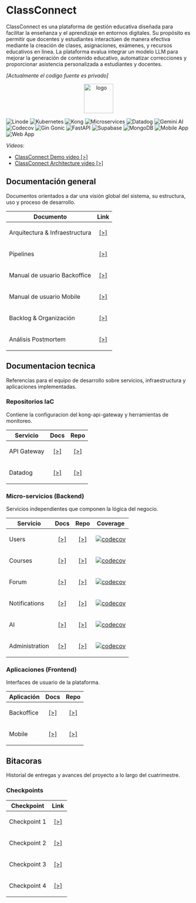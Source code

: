 # ClassConnect

ClassConnect es una plataforma de gestión educativa diseñada para facilitar la enseñanza y el aprendizaje en entornos digitales. Su propósito es permitir que docentes y estudiantes interactúen de manera efectiva mediante la creación de clases, asignaciones, exámenes, y recursos educativos en línea. La plataforma evalua integrar un modelo LLM para mejorar la generación de contenido educativo, automatizar correcciones y proporcionar asistencia personalizada a estudiantes y docentes.

_[Actualmente el codigo fuente es privado]_

<div align="center">
<img src="./img/cc_logo.png" alt="logo" width="80px" />
</div>

![Linode](https://img.shields.io/badge/Linode-00A95C?logo=linode&logoColor=white)
![Kubernetes](https://img.shields.io/badge/Kubernetes-326CE5?logo=kubernetes&logoColor=white)
![Kong](https://img.shields.io/badge/Kong-002659?logo=kong&logoColor=white)
![Microservices](https://img.shields.io/badge/Microservices-FF6F00?logo=docker&logoColor=white)
![Datadog](https://img.shields.io/badge/Datadog-632CA6?logo=datadog&logoColor=white)
![Gemini AI](https://img.shields.io/badge/Gemini--AI-4285F4?logo=google&logoColor=white)
![Codecov](https://img.shields.io/badge/Codecov-F01F7A?logo=codecov&logoColor=white)
![Gin Gonic](https://img.shields.io/badge/Gin--Gonic-00ADD8?logo=go&logoColor=white)
![FastAPI](https://img.shields.io/badge/FastAPI-009688?logo=fastapi&logoColor=white)
![Supabase](https://img.shields.io/badge/Supabase-3ECF8E?logo=supabase&logoColor=white)
![MongoDB](https://img.shields.io/badge/MongoDB-47A248?logo=mongodb&logoColor=white)
![Mobile App](https://img.shields.io/badge/Mobile--App-20232a?logo=react&logoColor=61dafb)
![Web App](https://img.shields.io/badge/Web--App-61DAFB?logo=react&logoColor=black)

_Videos:_

- [ClassConnect Demo video [>]](https://youtu.be/eZ-74DTI_gA)
- [ClassConnect Architecture video [>]](https://youtu.be/MnToP9unGNQ)

## Documentación general

Documentos orientados a dar una visión global del sistema, su estructura, uso y proceso de desarrollo.

| Documento                       | Link |
|----------------------------------|------|
| Arquitectura & Infraestructura            | <p align="center">[[>]](./tech/architecture.md)</p> |
| Pipelines            | <p align="center">[[>]](./tech/pipelines.md)</p> |
| Manual de usuario Backoffice     | <p align="center">[[>]](./man/backoffice.md)</p> |
| Manual de usuario Mobile         | <p align="center">[[>]](./man/mobile.md)</p> |
| Backlog & Organización           | <p align="center">[[>]](./misc/backlog.md)</p> |
| Análisis Postmortem              | <p align="center">[[>]](./misc/postmortem.md)</p> |

## Documentacion tecnica

Referencias para el equipo de desarrollo sobre servicios, infraestructura y aplicaciones implementadas.

### Repositorios IaC

Contiene la configuracion del kong-api-gateway y herramientas de monitoreo.

| Servicio        | Docs                                               | Repo                                 |
|-----------------|----------------------------------------------------|--------------------------------------|
| API Gateway           | <p align="center">[[>]](./tech/api_gateway.md)</p>       | <p align="center">[[>]](https://github.com/ClassConnect-org/api-gateway)</p> |
| Datadog         | <p align="center">[[>]](./tech/datadog.md)</p>     | <p align="center">[[>]](https://github.com/ClassConnect-org/datadog-metrics)</p> |

### Micro-servicios (Backend)

Servicios independientes que componen la lógica del negocio.

| Servicio        | Docs                                               | Repo                                 | Coverage |
|-----------------|----------------------------------------------------|--------------------------------------|----------|
| Users           | <p align="center">[[>]](./tech/users.md)</p>       | <p align="center">[[>]](https://github.com/ClassConnect-org/users-microservice)</p> | [![codecov](https://codecov.io/gh/ClassConnect-org/users-microservice/graph/badge.svg?token=I5YHR5YBCF)](https://codecov.io/gh/ClassConnect-org/users-microservice) |
| Courses         | <p align="center">[[>]](./tech/courses.md)</p>     | <p align="center">[[>]](https://github.com/ClassConnect-org/courses-microservice)</p> | [![codecov](https://codecov.io/gh/ClassConnect-org/courses-microservice/graph/badge.svg?token=35RXOMF06U)](https://codecov.io/gh/ClassConnect-org/courses-microservice)       |
| Forum           | <p align="center">[[>]](./tech/forum.md)</p>       | <p align="center">[[>]](https://github.com/ClassConnect-org/forum-microservice)</p> | [![codecov](https://codecov.io/gh/ClassConnect-org/forum-microservice/graph/badge.svg?token=UP6WVN7FKZ)](https://codecov.io/gh/ClassConnect-org/forum-microservice)       |
| Notifications   | <p align="center">[[>]](./tech/notifs.md)</p>      | <p align="center">[[>]](https://github.com/ClassConnect-org/notifications-microservice)</p> | [![codecov](https://codecov.io/gh/ClassConnect-org/notifications-microservice/graph/badge.svg?token=IBI08FPSCU)](https://codecov.io/gh/ClassConnect-org/notifications-microservice)       |
| AI              | <p align="center">[[>]](./tech/ai.md)</p>          | <p align="center">[[>]](https://github.com/ClassConnect-org/ai-microservice)</p> | [![codecov](https://codecov.io/gh/ClassConnect-org/ai-microservice/graph/badge.svg?token=FHR7F372M3)](https://codecov.io/gh/ClassConnect-org/ai-microservice)         |
| Administration  | <p align="center">[[>]](./tech/admin.md)</p>       | <p align="center">[[>]](https://github.com/ClassConnect-org/administration-microservice)</p> | [![codecov](https://codecov.io/gh/ClassConnect-org/administration-microservice/graph/badge.svg?token=C2Q59PRWV1)](https://codecov.io/gh/ClassConnect-org/administration-microservice)       |

### Aplicaciones (Frontend)

Interfaces de usuario de la plataforma.

| Aplicación     | Docs                                               | Repo                                 |
|----------------|----------------------------------------------------|--------------------------------------|
| Backoffice     | <p align="center">[[>]](./tech/backoffice.md)</p>  | <p align="center">[[>]](https://github.com/ClassConnect-org/backoffice-app)</p> |
| Mobile         | <p align="center">[[>]](./tech/mobile.md)</p>      | <p align="center">[[>]](https://github.com/ClassConnect-org/mobile-app)</p> |

## Bitacoras

Historial de entregas y avances del proyecto a lo largo del cuatrimestre.

### Checkpoints

| Checkpoint | Link |
|---|------|
| Checkpoint 1 | <p align="center">[[>]](./checkpoints/chp1.md)</p> |
| Checkpoint 2 | <p align="center">[[>]](./checkpoints/chp2.md)</p> |
| Checkpoint 3 | <p align="center">[[>]](./checkpoints/chp3.md)</p> |
| Checkpoint 4 | <p align="center">[[>]](./checkpoints/chp4.md)</p> |

